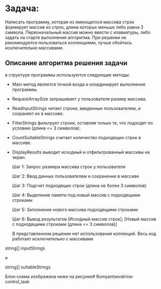 # Задача:

Написать программу, которая из имеющегося массива строк формирует массив из строк, длина которых меньше либо равна 3 символа. Первоначальный массив можно ввести с клавиатуры, либо задать на старте выполнения алгоритма. При решении не рекомендуется пользоваться коллекциями, лучше обойтись исключительно массивами.

## Описание алгоритма решения задачи
в структуре программы используются следующие методы:

* Main метод является точкой входа и координирует выполнение программы.
* RequestArraySize запрашивает у пользователя размер массива.
* ReadInputStrings читает строки, введенные пользователем, и сохраняет их в массиве.
* FilterStrings фильтрует строки, оставляя только те, что подходят по условию (длина <= 3 символов).
* CountSuitableStrings считает количество подходящих строк в массиве.
* DisplayResults выводит исходный и отфильтрованный массивы на экран.

  Шаг 1: Запрос размера массива строк у пользователя

  Шаг 2: Ввод данных пользователем и сохранение в массиве
 
  Шаг 3: Подсчет подходящих строк (длина не более 3 символов)

  Шаг 4: Выделение памяти под новый массив с подходящими строками

  Шаг 5: Заполнение нового массива подходящими строками

  Шаг 6: Вывод результатов [Исходный массив строк]; [Новый массив с подходящими строками (длина <= 3 символов)]

   В представленном решении нет использования коллекций. Весь код работает исключительно с массивами

string[] inputStrings

и

string[] suitableStrings

Блок-схема изображена ниже на рисунке#   R u m y a n t s e v a I r i n a - c o n t r o l _ t a s k  
 